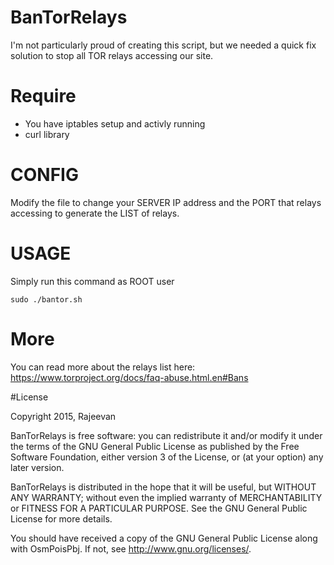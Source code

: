 # BanTorRelays

I'm not particularly proud of creating this script, but we needed a quick fix solution to stop all TOR relays accessing our site.

# Require
- You have iptables setup and activly running
- curl library

# CONFIG
Modify the file to change your SERVER IP address and the PORT that relays accessing to generate the LIST of relays. 

# USAGE
Simply run this command as ROOT user

`sudo ./bantor.sh`

# More
You can read more about the relays list here: https://www.torproject.org/docs/faq-abuse.html.en#Bans

#License

Copyright 2015, Rajeevan

BanTorRelays is free software: you can redistribute it and/or modify it under the terms of the GNU General Public License as published by the Free Software Foundation, either version 3 of the License, or (at your option) any later version.

BanTorRelays is distributed in the hope that it will be useful, but WITHOUT ANY WARRANTY; without even the implied warranty of MERCHANTABILITY or FITNESS FOR A PARTICULAR PURPOSE. See the GNU General Public License for more details.

You should have received a copy of the GNU General Public License along with OsmPoisPbj. If not, see http://www.gnu.org/licenses/.
